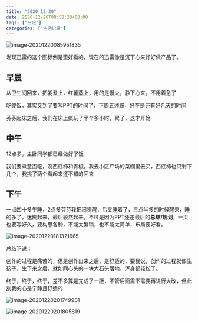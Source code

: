 ```yaml
---
title: "2020 12 20"
date: 2020-12-20T08:58:28+08:00
tags: ["日记"]
categories: ["生活记录"]
---
```


![image-20201220085951835](https://i.loli.net/2020/12/20/9GRlTDmjSBVZzwf.png)

发现迅雷的这个图标倒是蛮好看的，现在的迅雷像是沉下心来好好做产品了。

## 早晨

从卫生间回来，把粥煮上，红薯蒸上，用的是慢火，静下心来，不用着急了

吃完饭，其实又到了要写PPT的时间了，下周五述职，好在是还有好几天的时间

芬芬起床之后，我们在床上疯玩了半个多小时，累了，这才开始

## 中午

12点多，主卧同学都已经做好了饭

我们要煮意面吃，没西红柿和青椒，我去小区广场的菜棚里去买，西红柿也只剩下几个，我挑了两个看起来还不错的回来

## 下午

一点四十多午睡，2点多芬芬我把闹腾醒，后又睡着了，三点半多的时候醒来，睡的多了，迷糊起来，最后毅然起来，不过是因为PPT还差最后的**总结/规划**，一页也要写好久，要构思各种，不能太繁琐，也不能太简单，布局要好看。

![image-20201220181321665](https://i.loli.net/2020/12/20/fkMKTUsL8yzWvDP.png)

总结下说：

创作的过程是痛苦的，但是创作出来之后，是舒适的，要我说，创作的过程就像生孩子，生下来之后，就如同心头的一块大石头落地，浑身都轻松了。

终于，终于，终于，差不多算是完成了一版，不管后面需不需要再进行大改，但此刻我的心是宁静且舒适的

![image-20201220201749901](https://i.loli.net/2020/12/20/ES4xIu8rHfkOjsz.png)

![image-20201220201805819](https://i.loli.net/2020/12/20/9Z71nG4raoNde5X.png)